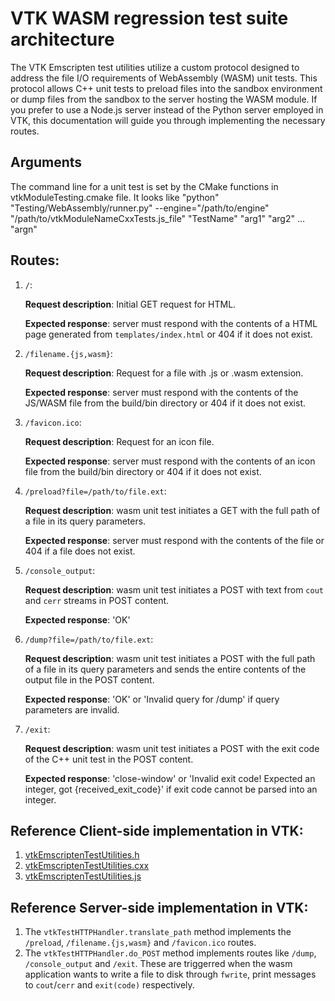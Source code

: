 # VTK WASM regression test suite architecture

The VTK Emscripten test utilities utilize a custom protocol designed to address the file I/O requirements of WebAssembly (WASM) unit tests. This protocol allows C++ unit tests to preload files into the sandbox environment or dump files from the sandbox to the server hosting the WASM module. If you prefer to use a Node.js server instead of the Python server employed in VTK, this documentation will guide you through implementing the necessary routes.

## Arguments

The command line for a unit test is set by the CMake functions in vtkModuleTesting.cmake file. It looks like
"python" "Testing/WebAssembly/runner.py" --engine="/path/to/engine" "/path/to/vtkModuleNameCxxTests.js_file" "TestName" "arg1" "arg2" ... "argn"

## Routes:

1. `/`:

    **Request description**: Initial GET request for HTML.

    **Expected response**: server must respond with the contents of a HTML page generated from `templates/index.html` or 404 if it does not exist.

2. `/filename.{js,wasm}`:

    **Request description**: Request for a file with .js or .wasm extension.

    **Expected response**: server must respond with the contents of the JS/WASM file from the build/bin directory or 404 if it does not exist.

3. `/favicon.ico`:

    **Request description**: Request for an icon file.

    **Expected response**: server must respond with the contents of an icon file from the build/bin directory or 404 if it does not exist.

4. `/preload?file=/path/to/file.ext`:

    **Request description**: wasm unit test initiates a GET with the full path of a file in its query parameters.

    **Expected response**: server must respond with the contents of the file or 404 if a file does not exist.

5. `/console_output`:

    **Request description**: wasm unit test initiates a POST with text from `cout` and `cerr` streams in POST content.

    **Expected response**: 'OK'

6. `/dump?file=/path/to/file.ext`:

    **Request description**: wasm unit test initiates a POST with the full path of a file in its query parameters and sends the entire contents of the output file in the POST content.

    **Expected response**: 'OK' or 'Invalid query for /dump' if query parameters are invalid.

7. `/exit`:

    **Request description**: wasm unit test initiates a POST with the exit code of the C++ unit test in the POST content.

    **Expected response**: 'close-window' or 'Invalid exit code! Expected an integer, got {received_exit_code}' if exit code cannot be parsed into an integer.

## Reference Client-side implementation in VTK:

1. [vtkEmscriptenTestUtilities.h](https://gitlab.kitware.com/vtk/vtk/-/blob/master/Testing/Core/vtkEmscriptenTestUtilities.h)
2. [vtkEmscriptenTestUtilities.cxx](https://gitlab.kitware.com/vtk/vtk/-/blob/master/Testing/Core/vtkEmscriptenTestUtilities.cxx)
3. [vtkEmscriptenTestUtilities.js](https://gitlab.kitware.com/vtk/vtk/-/blob/master/Testing/Core/vtkEmscriptenTestUtilities.js)

## Reference Server-side implementation in VTK:

1. The `vtkTestHTTPHandler.translate_path` method implements the `/preload`, `/filename.{js,wasm}` and `/favicon.ico` routes.
2. The `vtkTestHTTPHandler.do_POST` method implements routes like `/dump`, `/console_output` and `/exit`. These are triggerred when the wasm application wants to write a file to disk through `fwrite`, print messages to `cout`/`cerr` and `exit(code)` respectively.
